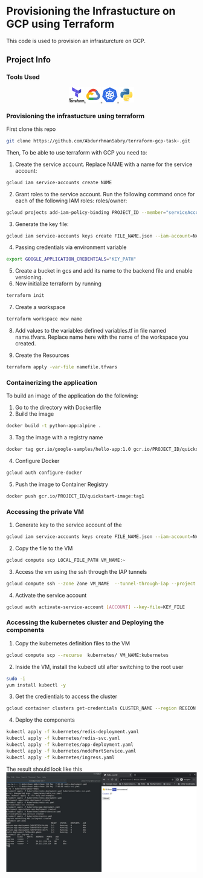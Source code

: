 # Provisioning the Infrastucture on GCP using Terraform

This code is used to provision an infrasturcture on GCP.
## Project Info

### Tools Used

<p align="center">
<a href="https://www.terraform.io/" target="_blank" rel="noreferrer"> <img src="https://raw.githubusercontent.com/AbdEl-RahmanKhaled/AbdEl-RahmanKhaled/main/icons/terraform/terraform-original-wordmark.svg" alt="terraform" width="40" height="40"/> </a> <a href="https://cloud.google.com" target="_blank" rel="noreferrer"> <img src="https://raw.githubusercontent.com/AbdEl-RahmanKhaled/AbdEl-RahmanKhaled/main/icons/googlecloud/googlecloud-original.svg" alt="gcp" width="40" height="40"/> </a> <a href="https://kubernetes.io" target="_blank" rel="noreferrer"> <img src="https://raw.githubusercontent.com/AbdEl-RahmanKhaled/AbdEl-RahmanKhaled/main/icons/kubernetes/kubernetes-icon.svg" alt="kubernetes" width="40" height="40"/> </a> <a href="https://www.python.org" target="_blank" rel="noreferrer"> <img src="https://raw.githubusercontent.com/AbdEl-RahmanKhaled/AbdEl-RahmanKhaled/main/icons/python/python-original.svg" alt="python" width="40" height="40"/> </a>
</p>

### Provisioning the infrastucture using terraform
First clone this repo
```bash
git clone https://github.com/AbdurrhmanSabry/terraform-gcp-task-.git
```

Then, To be able to use terraform with GCP you need to:
1. Create the service account. Replace NAME with a name for the service account:
```bash
gcloud iam service-accounts create NAME
```
2. Grant roles to the service account. Run the following command once for each of the following IAM roles: roles/owner:
```bash
gcloud projects add-iam-policy-binding PROJECT_ID --member="serviceAccount:NAME@PROJECT_ID.iam.gserviceaccount.com" --role=roles/owner
```
3. Generate the key file:
```bash
gcloud iam service-accounts keys create FILE_NAME.json --iam-account=NAME@PROJECT_ID.iam.gserviceaccount.com
```
4. Passing credentials via environment variable
```bash
export GOOGLE_APPLICATION_CREDENTIALS="KEY_PATH"
```
5. Create a bucket in gcs and add its name to the backend file and enable versioning.
6. Now initialize terraform by running
```bash
terraform init
```
7. Create a workspace 
```bash
terraform workspace new name
```
8. Add values to the variables defined variables.tf in file named name.tfvars. Replace name here with the name of the workspace you created.

9. Create the Resources
```bash
terraform apply -var-file namefile.tfvars
```
### Containerizing the application
To build an image of the application do the following: 
1. Go to  the directory with Dockerfile
2. Build the image
```bash
docker build -t python-app:alpine .
```
3. Tag the image with a registry name
```bash
docker tag gcr.io/google-samples/hello-app:1.0 gcr.io/PROJECT_ID/quickstart-image:tag1
```
4.  Configure Docker
```bash
gcloud auth configure-docker
```
5. Push the image to Container Registry
```bash
docker push gcr.io/PROJECT_ID/quickstart-image:tag1
```
### Accessing the private VM
1. Generate key to the service account of the 
```bash
gcloud iam service-accounts keys create FILE_NAME.json --iam-account=NAME@PROJECT_ID.iam.gserviceaccount.com
```
2. Copy the file to the VM 
```bash
gcloud compute scp LOCAL_FILE_PATH VM_NAME:~
```
3. Access the vm using the ssh through the IAP tunnels
```bash 
gcloud compute ssh --zone Zone VM_NAME  --tunnel-through-iap --project Project
```
4. Activate the service account 
```bash
gcloud auth activate-service-account [ACCOUNT] --key-file=KEY_FILE
```

### Accessing the kubernetes cluster and Deploying the components

1. Copy the kubernetes definition files to the VM
```bash
gcloud compute scp --recurse  kubernetes/ VM_NAME:kubernetes
```
2. Inside the VM, install the kubectl util after switching to the root user
```bash
sudo -i
yum install kubectl -y
```
3. Get the credientials to access the cluster
```bash
gcloud container clusters get-credentials CLUSTER_NAME --region REGION --project PROJECT
```

4. Deploy the components
```bash
kubectl apply -f kubernetes/redis-deployment.yaml
kubectl apply -f kubernetes/redis-svc.yaml
kubectl apply -f kubernetes/app-deployment.yaml
kubectl apply -f kubernetes/nodePortService.yaml
kubectl apply -f kubernetes/ingress.yaml
```
The result should look like this
<img src="./photos/ingress-img.jpg" alt="result"/>



